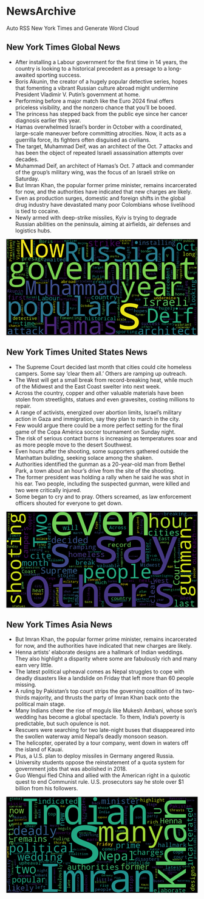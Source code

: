 # NewsArchive
Auto RSS New York Times and Generate Word Cloud

## New York Times Global News
* After installing a Labour government for the first time in 14 years, the country is looking to a historical precedent as a presage to a long-awaited sporting success.
* Boris Akunin, the creator of a hugely popular detective series, hopes that fomenting a vibrant Russian culture abroad might undermine President Vladimir V. Putin’s government at home.
* Performing before a major match like the Euro 2024 final offers priceless visibility, and the nonzero chance that you’ll be booed.
* The princess has stepped back from the public eye since her cancer diagnosis earlier this year.
* Hamas overwhelmed Israel’s border in October with a coordinated, large-scale maneuver before committing atrocities. Now, it acts as a guerrilla force, its fighters often disguised as civilians.
* The target, Muhammad Deif, was an architect of the Oct. 7 attacks and has been the object of repeated Israeli assassination attempts over decades.
* Muhammad Deif, an architect of Hamas’s Oct. 7 attack and commander of the group’s military wing, was the focus of an Israeli strike on Saturday.
* But Imran Khan, the popular former prime minister, remains incarcerated for now, and the authorities have indicated that new charges are likely.
* Even as production surges, domestic and foreign shifts in the global drug industry have devastated many poor Colombians whose livelihood is tied to cocaine.
* Newly armed with deep-strike missiles, Kyiv is trying to degrade Russian abilities on the peninsula, aiming at airfields, air defenses and logistics hubs.

![Global](./global.png)
## New York Times United States News
* The Supreme Court decided last month that cities could cite homeless campers. Some say ‘clear them all.’ Others are ramping up outreach.
* The West will get a small break from record-breaking heat, while much of the Midwest and the East Coast swelter into next week.
* Across the country, copper and other valuable materials have been stolen from streetlights, statues and even gravesites, costing millions to repair.
* A range of activists, energized over abortion limits, Israel’s military action in Gaza and immigration, say they plan to march in the city.
* Few would argue there could be a more perfect setting for the final game of the Copa América soccer tournament on Sunday night.
* The risk of serious contact burns is increasing as temperatures soar and as more people move to the desert Southwest.
* Even hours after the shooting, some supporters gathered outside the Manhattan building, seeking solace among the shaken.
* Authorities identified the gunman as a 20-year-old man from Bethel Park, a town about an hour’s drive from the site of the shooting.
* The former president was holding a rally when he said he was shot in his ear. Two people, including the suspected gunman, were killed and two were critically injured.
* Some began to cry and to pray. Others screamed, as law enforcement officers shouted for everyone to get down.

![US](./usnews.png)
## New York Times Asia News
* But Imran Khan, the popular former prime minister, remains incarcerated for now, and the authorities have indicated that new charges are likely.
* Henna artists’ elaborate designs are a hallmark of Indian weddings. They also highlight a disparity where some are fabulously rich and many earn very little.
* The latest political upheaval comes as Nepal struggles to cope with deadly disasters like a landslide on Friday that left more than 60 people missing.
* A ruling by Pakistan’s top court strips the governing coalition of its two-thirds majority, and thrusts the party of Imran Khan back onto the political main stage.
* Many Indians cheer the rise of moguls like Mukesh Ambani, whose son’s wedding has become a global spectacle. To them, India’s poverty is predictable, but such opulence is not.
* Rescuers were searching for two late-night buses that disappeared into the swollen waterway amid Nepal’s deadly monsoon season.
* The helicopter, operated by a tour company, went down in waters off the island of Kauai.
* Plus, a U.S. plan to deploy missiles in Germany angered Russia.
* University students oppose the reinstatement of a quota system for government jobs that was abolished in 2018.
* Guo Wengui fled China and allied with the American right in a quixotic quest to end Communist rule. U.S. prosecutors say he stole over $1 billion from his followers.

![Asian](./asian.png)
